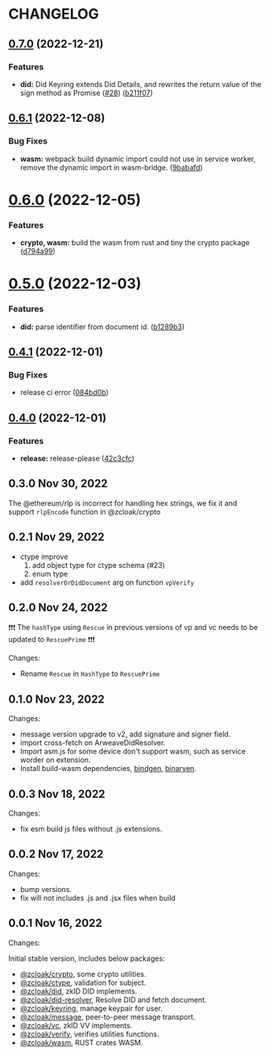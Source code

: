 # CHANGELOG

## [0.7.0](https://github.com/zCloak-Network/zkid-sdk/compare/v0.6.1...v0.7.0) (2022-12-21)


### Features

* **did:** Did Keyring extends Did Details, and rewrites the return value of the sign method as Promise ([#28](https://github.com/zCloak-Network/zkid-sdk/issues/28)) ([b211f07](https://github.com/zCloak-Network/zkid-sdk/commit/b211f07e92be1b42d6f725cb5346a85426694b66))


## [0.6.1](https://github.com/zCloak-Network/zkid-sdk/compare/v0.6.0...v0.6.1) (2022-12-08)


### Bug Fixes

* **wasm:** webpack build dynamic import could not use in service worker, remove the dynamic import in wasm-bridge. ([9babafd](https://github.com/zCloak-Network/zkid-sdk/commit/9babafd3d5c82ade064bc54f6ceac248deebc192))


# [0.6.0](https://github.com/zCloak-Network/zkid-sdk/compare/v0.5.0...v0.6.0) (2022-12-05)


### Features

* **crypto, wasm:** build the wasm from rust and tiny the crypto package ([d794a99](https://github.com/zCloak-Network/zkid-sdk/commit/d794a9935c6b060353822c0a73efb226ef95a6f9))


# [0.5.0](https://github.com/zCloak-Network/zkid-sdk/compare/v0.4.1...v0.5.0) (2022-12-03)


### Features

* **did:** parse identifier from document id. ([b1289b3](https://github.com/zCloak-Network/zkid-sdk/commit/b1289b394531f7fc85854ae7d96266c288e3117a))


## [0.4.1](https://github.com/zCloak-Network/zkid-sdk/compare/v0.4.0...v0.4.1) (2022-12-01)


### Bug Fixes

* release ci error ([084bd0b](https://github.com/zCloak-Network/zkid-sdk/commit/084bd0b335757b0b6421c5b6971891d8e12a2c4e))


## [0.4.0](https://github.com/zCloak-Network/zkid-sdk/compare/v0.3.0...v0.4.0) (2022-12-01)


### Features

* **release:** release-please ([42c3cfc](https://github.com/zCloak-Network/zkid-sdk/commit/42c3cfcd8065e3ed44106e2df5221d65d01ed967))

## 0.3.0 Nov 30, 2022

The @ethereum/rlp is incorrect for handling hex strings, we fix it and support `rlpEncode` function in @zcloak/crypto


## 0.2.1 Nov 29, 2022

- ctype improve
  1. add object type for ctype schema (#23)
  2. enum type
- add `resolverOrDidDocument` arg on function `vpVerify`

## 0.2.0 Nov 24, 2022

❗️❗️❗️ The `hashType` using `Rescue` in previous versions of vp and vc needs to be updated to `RescuePrime` ❗️❗️❗️

Changes:

- Rename `Rescue` in `HashType` to `RescuePrime`

## 0.1.0 Nov 23, 2022

Changes:

- message version upgrade to v2, add signature and signer field.
- import cross-fetch on ArweaveDidResolver.
- Import asm.js for some device don't support wasm, such as service worder on extension.
- Install build-wasm dependencies, [bindgen](https://github.com/rustwasm/wasm-bindgen), [binaryen](https://github.com/WebAssembly/binaryen).


## 0.0.3 Nov 18, 2022

Changes:

- fix esm build js files without .js extensions.

## 0.0.2 Nov 17, 2022

Changes:

- bump versions.
- fix will not includes .js and .jsx files when build

## 0.0.1 Nov 16, 2022

Changes:

Initial stable version, includes below packages:
- [@zcloak/crypto](https://www.npmjs.com/package/@zcloak/crypto), some crypto utilities.
- [@zcloak/ctype](https://www.npmjs.com/package/@zcloak/ctype), validation for subject.
- [@zcloak/did](https://www.npmjs.com/package/@zcloak/did), zkID DID implements.
- [@zcloak/did-resolver](https://www.npmjs.com/package/@zcloak/did), Resolve DID and fetch document.
- [@zcloak/keyring](https://www.npmjs.com/package/@zcloak/keyring), manage keypair for user.
- [@zcloak/message](https://www.npmjs.com/package/@zcloak/message), peer-to-peer message transport.
- [@zcloak/vc](https://www.npmjs.com/package/@zcloak/vc), zkID VV implements.
- [@zcloak/verify](https://www.npmjs.com/package/@zcloak/verify), verifies utilities functions.
- [@zcloak/wasm](https://www.npmjs.com/package/@zcloak/wasm), RUST crates WASM.

